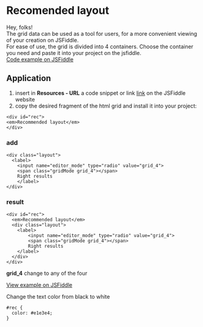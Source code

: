 # Recomended layout

Hey, folks!  
The grid data can be used as a tool for users, for a more convenient viewing of your creation on JSFiddle.  
For ease of use, the grid is divided into 4 containers. Choose the container you need and paste it into your project on the jsfiddle.  
[Code example on JSFiddle][id1]

## Application

1. insert in **Resources - URL** a code snippet or link [link][id2] on the JSFiddle website
2. copy the desired fragment of the html grid and install it into your project:  
>
    <div id="rec">
    <em>Recommended layout</em>
    </div>
### add  
>
    <div class="layout">
      <label>
        <input name="editor_mode" type="radio" value="grid_4">
        <span class="gridMode grid_4"></span>
        Right results
        </label>
    </div>
### result
>
    <div id="rec">
      <em>Recommended layout</em>
      <div class="layout">
        <label>
            <input name="editor_mode" type="radio" value="grid_4">
            <span class="gridMode grid_4"></span>
            Right results
        </label>
      </div>
    </div>

**grid_4** change to any of the four

[View example on JSFiddle][id3]

Change the text color from black to white  
>
    #rec {
      color: #e1e3e4;
    }

[id1]: https://jsfiddle.net/madeas/n58mb8en/ "Code example on JSFiddle"
[id2]: https://madeas.ru/css/jsfiddle-layouts.css "jsfiddle-layouts.css"
[id3]: https://jsfiddle.net/madeas/0397xegj/ "Full example on JSFiddle"

